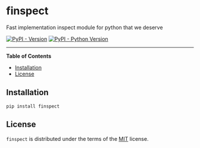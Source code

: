 # finspect

Fast implementation inspect module for python that we deserve

[![PyPI - Version](https://img.shields.io/pypi/v/finspect.svg)](https://pypi.org/project/finspect)
[![PyPI - Python Version](https://img.shields.io/pypi/pyversions/finspect.svg)](https://pypi.org/project/finspect)

-----

**Table of Contents**

- [Installation](#installation)
- [License](#license)

## Installation

```console
pip install finspect
```

## License

`finspect` is distributed under the terms of the [MIT](https://spdx.org/licenses/MIT.html) license.
